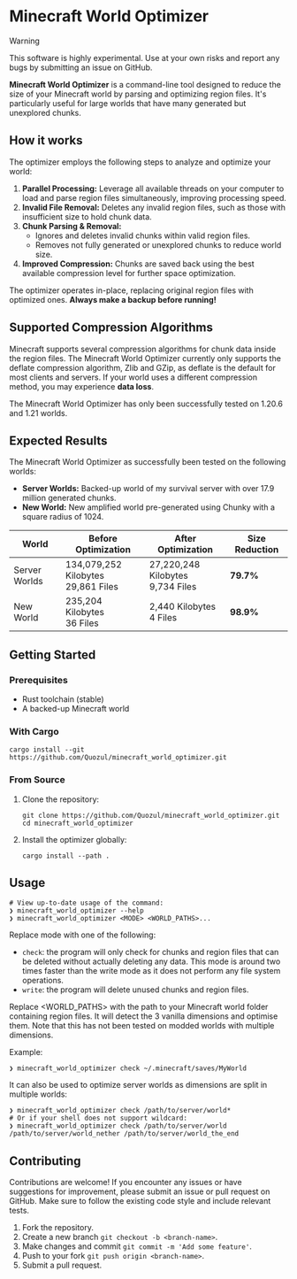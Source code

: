 # Minecraft World Optimizer

> [!WARNING]
> This software is highly experimental. Use at your own risks and report any bugs by submitting an issue on GitHub.

**Minecraft World Optimizer** is a command-line tool designed to reduce the size of your Minecraft world by parsing and
optimizing region files. It's particularly useful for large worlds that have many generated but unexplored chunks.

## How it works

The optimizer employs the following steps to analyze and optimize your world:

1. **Parallel Processing:** Leverage all available threads on your computer to load and parse region files
   simultaneously,
   improving processing speed.
2. **Invalid File Removal:** Deletes any invalid region files, such as those with insufficient size to hold chunk data.
3. **Chunk Parsing & Removal:**
    * Ignores and deletes invalid chunks within valid region files.
    * Removes not fully generated or unexplored chunks to reduce world size.
4. **Improved Compression:** Chunks are saved back using the best available compression level for further space
   optimization.

The optimizer operates in-place, replacing original region files with optimized ones. **Always make a backup before
running!**

## Supported Compression Algorithms

Minecraft supports several compression algorithms for chunk data inside the region files.
The Minecraft World Optimizer currently only supports the deflate compression algorithm, Zlib and GZip, as deflate is
the default for most clients and servers.
If your world uses a different compression method, you may experience **data loss**.

The Minecraft World Optimizer has only been successfully tested on 1.20.6 and 1.21 worlds.

## Expected Results

The Minecraft World Optimizer as successfully been tested on the following worlds:

- **Server Worlds:** Backed-up world of my survival server with over 17.9 million generated chunks.
- **New World:** New amplified world pre-generated using Chunky with a square radius of 1024.

| World         | Before Optimization                      | After Optimization                     | Size Reduction |
|---------------|------------------------------------------|----------------------------------------|----------------|
| Server Worlds | 134,079,252 Kilobytes <br/> 29,861 Files | 27,220,248 Kilobytes <br/> 9,734 Files | **79.7%**      |
| New World     | 235,204 Kilobytes <br/> 36 Files         | 2,440 Kilobytes <br/> 4 Files          | **98.9%**      |

## Getting Started

### Prerequisites

- Rust toolchain (stable)
- A backed-up Minecraft world

### With Cargo

```shell
cargo install --git https://github.com/Quozul/minecraft_world_optimizer.git
```

### From Source

1. Clone the repository:
   ```shell
   git clone https://github.com/Quozul/minecraft_world_optimizer.git
   cd minecraft_world_optimizer
   ```
2. Install the optimizer globally:
   ```shell
   cargo install --path .
   ```

## Usage

```shell
# View up-to-date usage of the command:
❯ minecraft_world_optimizer --help
❯ minecraft_world_optimizer <MODE> <WORLD_PATHS>...
```

Replace mode with one of the following:

- `check`: the program will only check for chunks and region files that can be deleted without actually deleting any
  data. This mode is around two times faster than the write mode as it does not perform any file system operations.
- `write`: the program will delete unused chunks and region files.

Replace <WORLD_PATHS> with the path to your Minecraft world folder containing region files.
It will detect the 3 vanilla dimensions and optimise them. Note that this has not been tested on modded worlds with
multiple dimensions.

Example:

```shell
❯ minecraft_world_optimizer check ~/.minecraft/saves/MyWorld
```

It can also be used to optimize server worlds as dimensions are split in multiple worlds:

```shell
❯ minecraft_world_optimizer check /path/to/server/world*
# Or if your shell does not support wildcard:
❯ minecraft_world_optimizer check /path/to/server/world /path/to/server/world_nether /path/to/server/world_the_end
```

## Contributing

Contributions are welcome! If you encounter any issues or have suggestions for improvement, please submit an issue or
pull request on GitHub. Make sure to follow the existing code style and include relevant tests.

1. Fork the repository.
2. Create a new branch `git checkout -b <branch-name>`.
3. Make changes and commit `git commit -m 'Add some feature'`.
4. Push to your fork `git push origin <branch-name>`.
5. Submit a pull request.
